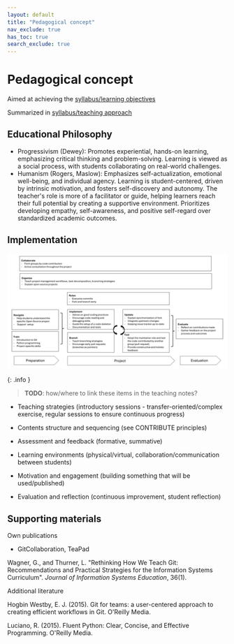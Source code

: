 ```yaml
---
layout: default
title: "Pedagogical concept"
nav_exclude: true
has_toc: true
search_exclude: true
---
```


# Pedagogical concept

Aimed at achieving the [syllabus/learning objectives](syllabus.html#goal-and-learning-objectives)

Summarized in [syllabus/teaching approach](syllabus.html#teaching-approach)

## Educational Philosophy

- Progressivism (Dewey): Promotes experiential, hands-on learning, emphasizing critical thinking and problem-solving. Learning is viewed as a social process, with students collaborating on real-world challenges.
- Humanism (Rogers, Maslow): Emphasizes self-actualization, emotional well-being, and individual agency. Learning is student-centered, driven by intrinsic motivation, and fosters self-discovery and autonomy. The teacher's role is more of a facilitator or guide, helping learners reach their full potential by creating a supportive environment. Prioritizes developing empathy, self-awareness, and positive self-regard over standardized academic outcomes.

## Implementation

![Pedagogical concept](../assets/pedagogical-concept.png)

{: .info }
> **TODO**: how/where to link these items in the teaching notes?

- Teaching strategies (introductory sessions - transfer-oriented/complex exercise, regular sessions to ensure continuous progress)

- Contents structure and sequencing (see CONTRIBUTE principles)

- Assessment and feedback (formative, summative)

- Learning environments (physical/virtual, collaboration/communication between students)

- Motivation and engagement (building something that will be used/published)

- Evaluation and reflection (continuous improvement, student reflection)

## Supporting materials

Own publications

- GitCollaboration, TeaPad

<div class="references">
    <p>Wagner, G., and Thurner, L. "Rethinking How We Teach Git: Recommendations and Practical Strategies for the Information Systems Curriculum". <i>Journal of Information Systems Education</i>, 36(1).</p>
</div>

Additional literature

<div class="references">
    <p>Hogbin Westby, E. J. (2015). Git for teams: a user-centered approach to creating efficient workflows in Git. O'Reilly Media.</p>
    <p>Luciano, R. (2015). Fluent Python: Clear, Concise, and Effective Programming. O'Reilly Media.</p>
</div>

